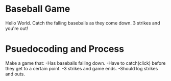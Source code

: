 # Baseball Game
Hello World.  Catch the falling baseballs as they come down.  3 strikes and you're out!

# Psuedocoding and Process
Make a game that:
    -Has baseballs falling down.
    -Have to catch(click) before they get to a certain point.
    -3 strikes and game ends.
    -Should log strikes and outs.


